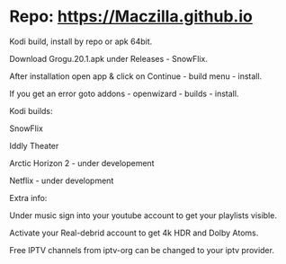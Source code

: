 # Repo: https://Maczilla.github.io
Kodi build, install by repo or apk 64bit.

Download Grogu.20.1.apk under Releases - SnowFlix.

After installation open app & click on Continue - build menu - install.

If you get an error goto addons - openwizard - builds - install.

Kodi builds:

SnowFlix

Iddly Theater

Arctic Horizon 2 - under developement

Netflix - under development



Extra info:

Under music sign into your youtube account to get your playlists visible.

Activate your Real-debrid account to get 4k HDR and Dolby Atoms.

Free IPTV channels from iptv-org can be changed to your iptv provider.
